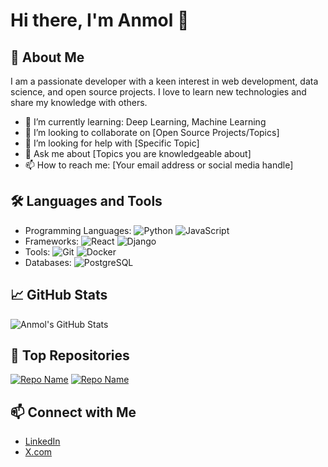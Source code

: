 # Hi there, I'm Anmol 👋
## 🚀 About Me

I am a passionate developer with a keen interest in web development, data science, and open source projects. I love to learn new technologies and share my knowledge with others.

- 🌱 I’m currently learning: Deep Learning, Machine Learning
- 👯 I’m looking to collaborate on [Open Source Projects/Topics]
- 🤔 I’m looking for help with [Specific Topic]
- 💬 Ask me about [Topics you are knowledgeable about]
- 📫 How to reach me: [Your email address or social media handle]

## 🛠️ Languages and Tools

- Programming Languages: ![Python](https://img.shields.io/badge/-Python-3776AB?style=flat&logo=python&logoColor=white) ![JavaScript](https://img.shields.io/badge/-JavaScript-F7DF1E?style=flat&logo=javascript&logoColor=black)
- Frameworks: ![React](https://img.shields.io/badge/-React-61DAFB?style=flat&logo=react&logoColor=black) ![Django](https://img.shields.io/badge/-Django-092E20?style=flat&logo=django&logoColor=white)
- Tools: ![Git](https://img.shields.io/badge/-Git-F05032?style=flat&logo=git&logoColor=white) ![Docker](https://img.shields.io/badge/-Docker-2496ED?style=flat&logo=docker&logoColor=white)
- Databases: ![PostgreSQL](https://img.shields.io/badge/-PostgreSQL-336791?style=flat&logo=postgresql&logoColor=white)

## 📈 GitHub Stats

![Anmol's GitHub Stats](https://github-readme-stats.vercel.app/api?username=Anmol25&show_icons=true&theme=radical)

## 🌟 Top Repositories

[![Repo Name](https://github-readme-stats.vercel.app/api/pin/?username=Anmol25&repo=youtube-sentiment-analysis&show_owner=true)](https://github.com/Anmol25/youtube-sentiment-analysis)
[![Repo Name](https://github-readme-stats.vercel.app/api/pin/?username=Anmol25&repo=real_estate_app&show_owner=true)](https://github.com/Anmol25/real_estate_app)

## 📫 Connect with Me

- [LinkedIn](https://www.linkedin.com/in/anmol-jindal-7304a0220/)
- [X.com](https://x.com/anmoljindal24)
